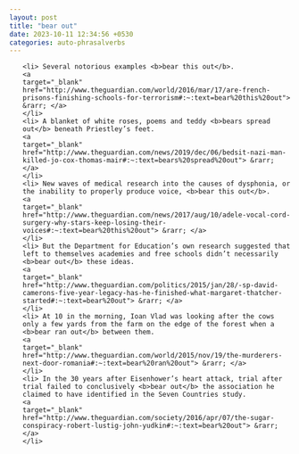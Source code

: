 ```yaml
---
layout: post
title: "bear out"
date: 2023-10-11 12:34:56 +0530
categories: auto-phrasalverbs
---
```

<ol>

    <li> Several notorious examples <b>bear this out</b>.
    <a 
    target="_blank" 
    href="http://www.theguardian.com/world/2016/mar/17/are-french-prisons-finishing-schools-for-terrorism#:~:text=bear%20this%20out"> &rarr; </a>
    </li>
    <li> A blanket of white roses, poems and teddy <b>bears spread out</b> beneath Priestley’s feet.
    <a 
    target="_blank" 
    href="http://www.theguardian.com/news/2019/dec/06/bedsit-nazi-man-killed-jo-cox-thomas-mair#:~:text=bears%20spread%20out"> &rarr; </a>
    </li>
    <li> New waves of medical research into the causes of dysphonia, or the inability to properly produce voice, <b>bear this out</b>.
    <a 
    target="_blank" 
    href="http://www.theguardian.com/news/2017/aug/10/adele-vocal-cord-surgery-why-stars-keep-losing-their-voices#:~:text=bear%20this%20out"> &rarr; </a>
    </li>
    <li> But the Department for Education’s own research suggested that left to themselves academies and free schools didn’t necessarily <b>bear out</b> these ideas.
    <a 
    target="_blank" 
    href="http://www.theguardian.com/politics/2015/jan/28/-sp-david-camerons-five-year-legacy-has-he-finished-what-margaret-thatcher-started#:~:text=bear%20out"> &rarr; </a>
    </li>
    <li> At 10 in the morning, Ioan Vlad was looking after the cows only a few yards from the farm on the edge of the forest when a <b>bear ran out</b> between them.
    <a 
    target="_blank" 
    href="http://www.theguardian.com/world/2015/nov/19/the-murderers-next-door-romania#:~:text=bear%20ran%20out"> &rarr; </a>
    </li>
    <li> In the 30 years after Eisenhower’s heart attack, trial after trial failed to conclusively <b>bear out</b> the association he claimed to have identified in the Seven Countries study.
    <a 
    target="_blank" 
    href="http://www.theguardian.com/society/2016/apr/07/the-sugar-conspiracy-robert-lustig-john-yudkin#:~:text=bear%20out"> &rarr; </a>
    </li>